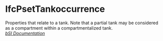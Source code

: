 IfcPsetTankoccurrence
=====================
Properties that relate to a tank. Note that a partial tank may be considered
as a compartment within a compartmentalized tank.  
[ _bSI
Documentation_](https://standards.buildingsmart.org/IFC/DEV/IFC4_2/FINAL/HTML/schema/ifchvacdomain/pset/pset_tankoccurrence.htm)


